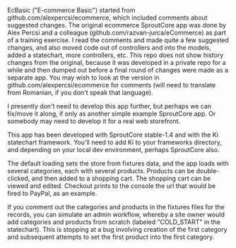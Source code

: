 EcBasic ("E-commerce Basic") started from github.com/alexpercsi/ecommerce, which included comments about suggested
changes. The original ecommerce SproutCore app was done by Alex Percsi and a colleague (github.com/razvan-jurca/eCommerce)
as part of a training exercise. I read the comments and made quite a few suggested changes, and also moved code out of
controllers and into the models, added a statechart, more controllers, etc. This repo does not show history changes from
the original, because it was developed in a private repo for a while and then dumped out before a final round of changes
were made as a separate app. You may wish to look at the version in github.com/alexpercsi/ecommerce for comments (will
need to translate from Romanian, if you don't speak that language).

I presently don't need to develop this app further, but perhaps we can fix/move it along, if only as another simple example
SproutCore app. Or somebody may need to develop it for a real web storefront.

This app has been developed with SproutCore stable-1.4 and with the Ki statechart framework. You'll need to add Ki to
your frameworks directory, and depending on your local dev environment, perhaps SproutCore also.

The default loading sets the store from fixtures data, and the app loads with several categories, each with several
products. Products can be double-clicked, and then added to a shopping cart. The shopping cart can be viewed and edited.
Checkout prints to the console the url that would be fired to PayPal, as an example.

If you comment out the categories and products in the fixtures files for the records, you can simulate an admin workflow,
whereby a site owner would add categories and products from scratch (labeled "COLD_START" in the statechart). This is
stopping at a bug involving creation of the first category and subsequent attempts to set the first product into the
first category.
